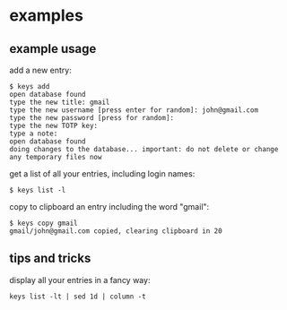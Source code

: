 # examples

## example usage

add a new entry:

```
$ keys add
open database found
type the new title: gmail
type the new username [press enter for random]: john@gmail.com
type the new password [press for random]:
type the new TOTP key:
type a note:
open database found
doing changes to the database... important: do not delete or change any temporary files now
```

get a list of all your entries, including login names:

```$ keys list -l```

copy to clipboard an entry including the word "gmail":

```
$ keys copy gmail
gmail/john@gmail.com copied, clearing clipboard in 20
```

## tips and tricks

display all your entries in a fancy way:

```keys list -lt | sed 1d | column -t```
